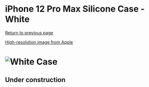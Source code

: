 # iPhone 12 Pro Max Silicone Case - White

[Return to previous page](/iphone_12)

[High-resolution image from Apple](https://store.storeimages.cdn-apple.com/8756/as-images.apple.com/is//MHLE3?wid=4500&hei=4500&fmt=png)

# ![White Case](/everyphone/MHLE3.png)

## Under construction
